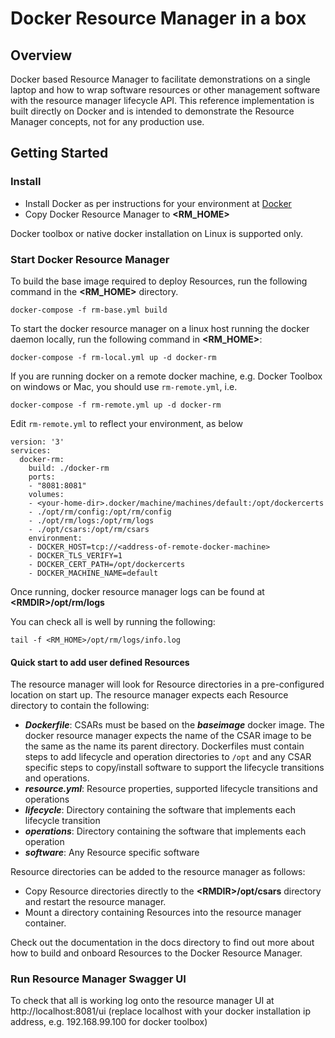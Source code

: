 # Docker Resource Manager in a box

## Overview

Docker based Resource Manager to facilitate demonstrations on a single laptop and how to wrap software resources or other management software with the resource manager lifecycle API. This reference implementation is built directly on Docker and is intended to demonstrate the Resource Manager concepts, not for any production use. 

## Getting Started

### Install
* Install Docker as per instructions for your environment at [Docker](https://www.docker.com/)
* Copy Docker Resource Manager to __\<RM_HOME\>__

Docker toolbox or native docker installation on Linux is supported only.

### Start Docker Resource Manager

To build the base image required to deploy Resources, run the following command in the __\<RM_HOME\>__ directory.

```
docker-compose -f rm-base.yml build
```

To start the docker resource manager on a linux host running the docker daemon locally, run the following command in __\<RM_HOME\>__:

```
docker-compose -f rm-local.yml up -d docker-rm
```

If you are running docker on a remote docker machine, e.g. Docker Toolbox on windows or Mac, you should use `rm-remote.yml`, i.e.

```
docker-compose -f rm-remote.yml up -d docker-rm
```

Edit `rm-remote.yml` to reflect your environment, as below

```
version: '3'
services:
  docker-rm:
    build: ./docker-rm
    ports:
    - "8081:8081"
    volumes:
    - <your-home-dir>.docker/machine/machines/default:/opt/dockercerts
    - ./opt/rm/config:/opt/rm/config
    - ./opt/rm/logs:/opt/rm/logs
    - ./opt/csars:/opt/rm/csars
    environment:
    - DOCKER_HOST=tcp://<address-of-remote-docker-machine>
    - DOCKER_TLS_VERIFY=1
    - DOCKER_CERT_PATH=/opt/dockercerts
    - DOCKER_MACHINE_NAME=default
```
Once running, docker resource manager logs can be found at __\<RMDIR\>/opt/rm/logs__

You can check all is well by running the following:

```
tail -f <RM_HOME>/opt/rm/logs/info.log
```

#### Quick start to add user defined Resources

The resource manager will look for Resource directories in a pre-configured location on start up. The resource manager expects each Resource directory to contain the following:
* _**Dockerfile**_: CSARs must be based on the _**baseimage**_ docker image. The docker resource manager expects the name of the CSAR image to be the same as the name its parent directory. Dockerfiles must contain steps to add lifecycle and operation directories to `/opt` and any CSAR specific steps to copy/install software to support the lifecycle transitions and operations.
* _**resource.yml**_: Resource properties, supported lifecycle transitions and operations
* _**lifecycle**_: Directory containing the software that implements each lifecycle transition
* _**operations**_: Directory containing the software that implements each operation
* _**software**_: Any Resource specific software

Resource directories can be added to the resource manager as follows:
* Copy Resource directories directly to the __\<RMDIR\>/opt/csars__ directory and restart the resource manager. 
* Mount a directory containing Resources into the resource manager container.

Check out the documentation in the docs directory to find out more about how to build and onboard Resources to the Docker Resource Manager.

### Run Resource Manager Swagger UI

To check that all is working log onto the resource manager UI at http://localhost:8081/ui (replace localhost with your docker installation ip address, e.g. 192.168.99.100 for docker toolbox)


